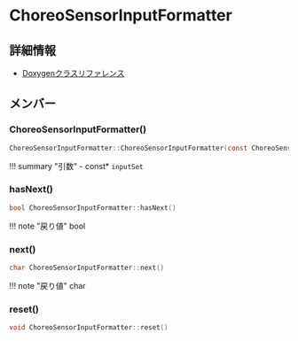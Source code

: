 # ChoreoSensorInputFormatter



## 詳細情報

- [Doxygenクラスリファレンス](https://lang-ship.com/reference/Arduino/latest/class_choreo_sensor_input_formatter.html)

## メンバー

### ChoreoSensorInputFormatter()



```c
ChoreoSensorInputFormatter::ChoreoSensorInputFormatter(const ChoreoSensorInputSet *inputSet)
```

!!! summary "引数"
	- const* `inputSet` 



### hasNext()



```c
bool ChoreoSensorInputFormatter::hasNext()
```

!!! note "戻り値"
	bool



### next()



```c
char ChoreoSensorInputFormatter::next()
```

!!! note "戻り値"
	char



### reset()



```c
void ChoreoSensorInputFormatter::reset()
```



